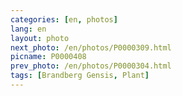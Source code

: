 ```yaml
---
categories: [en, photos]
lang: en
layout: photo
next_photo: /en/photos/P0000309.html
picname: P0000408
prev_photo: /en/photos/P0000304.html
tags: [Brandberg Gensis, Plant]
---
```

